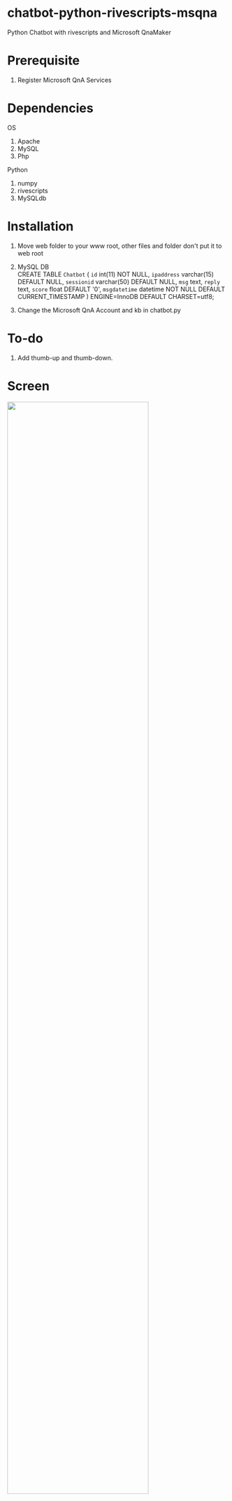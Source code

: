 # chatbot-python-rivescripts-msqna
Python Chatbot with rivescripts and Microsoft QnaMaker

# Prerequisite
1. Register Microsoft QnA Services

# Dependencies
OS
1. Apache
2. MySQL
3. Php

Python
1. numpy
2. rivescripts
3. MySQLdb

# Installation
1. Move web folder to your www root, other files and folder don't put it to web root
2. MySQL DB <br/>
CREATE TABLE `Chatbot` (
  `id` int(11) NOT NULL,
  `ipaddress` varchar(15) DEFAULT NULL,
  `sessionid` varchar(50) DEFAULT NULL,
  `msg` text,
  `reply` text,
  `score` float DEFAULT '0',
  `msgdatetime` datetime NOT NULL DEFAULT CURRENT_TIMESTAMP
) ENGINE=InnoDB DEFAULT CHARSET=utf8;

3. Change the Microsoft QnA Account and kb in chatbot.py

# To-do
1. Add thumb-up and thumb-down.

# Screen
<img src='https://github.com/kindersham/chatbot-python-rivescripts-msqna/blob/master/screen1.png' width='80%'>
<img src='https://github.com/kindersham/chatbot-python-rivescripts-msqna/blob/master/screen2.png' width='80%'>

# Live Demo
<a href="http://chatbot.chinalifetrustees.com.hk">http://chatbot.chinalifetrustees.com.hk</a>

# License
Copyright (c) 2017-present, <a href="mailto:kinder.sham@gmail.com">Kinder Sham</a>
